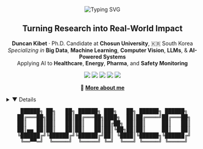 <!-- ✨ DUNCAN KIBET GITHUB HEADER ✨ -->

<!-- Typing SVG Header -->
<p align="center">
  <img src="https://readme-typing-svg.herokuapp.com?font=Fira+Code&size=24&duration=3000&pause=1000&color=00FFC8&center=true&vCenter=true&width=600&lines=Hi%2C+I'm+Duncan+Kibet;PhD+Candidate+%7C+Big+Data+%7C+AI+Researcher;Computer+Vision+%7C+LLMs+%7C+ML+Engineer" alt="Typing SVG" />
</p>

<!-- Cool Title and Summary -->
<h2 align="center"> Turning Research into Real-World Impact</h2>

<p align="center">
  <strong>Duncan Kibet</strong> · Ph.D. Candidate at <strong>Chosun University</strong>, 🇰🇷 South Korea  
  <br>
  <em>Specializing in</em> <b>Big Data</b>, <b>Machine Learning</b>, <b>Computer Vision</b>, <b>LLMs</b>, & <b>AI-Powered Systems</b>  
  <br>
  Applying AI to <b>Healthcare</b>, <b>Energy</b>, <b>Pharma</b>, and <b>Safety Monitoring</b>
</p>

<!-- Tech Badges -->
<p align="center">
  <img src="https://img.shields.io/badge/-Python-3776AB?style=for-the-badge&logo=python&logoColor=white"/>
  <img src="https://img.shields.io/badge/-TensorFlow-FF6F00?style=for-the-badge&logo=tensorflow&logoColor=white"/>
  <img src="https://img.shields.io/badge/-PyTorch-EE4C2C?style=for-the-badge&logo=pytorch&logoColor=white"/>
  <img src="https://img.shields.io/badge/-FastAPI-009688?style=for-the-badge&logo=fastapi&logoColor=white"/>
  <img src="https://img.shields.io/badge/-Flutter-02569B?style=for-the-badge&logo=flutter&logoColor=white"/>
</p>
<p align="center">
  🔗 <a href="https://about-duncan.web.app" target="_blank"><b>More about me</b></a>
</p>
<details>
<summary>▼ Details</summary>

## 🛠️ Some of the tools I've used
<br>

<p align="center">
  <img src="https://cdn.jsdelivr.net/gh/devicons/devicon/icons/python/python-original.svg" width="45" height="45"/>
  <img src="https://cdn.jsdelivr.net/gh/devicons/devicon/icons/pytorch/pytorch-original.svg" width="45" height="45"/>
  <img src="https://cdn.jsdelivr.net/gh/devicons/devicon/icons/tensorflow/tensorflow-original.svg" width="45" height="45"/>
  <img src="https://cdn.jsdelivr.net/gh/devicons/devicon/icons/fastapi/fastapi-original.svg" width="45" height="45"/>
  <img src="https://cdn.jsdelivr.net/gh/devicons/devicon/icons/flutter/flutter-original.svg" width="45" height="45"/>
  <img src="https://cdn.jsdelivr.net/gh/devicons/devicon/icons/docker/docker-original.svg" width="45" height="45"/>
  <img src="https://cdn.jsdelivr.net/gh/devicons/devicon/icons/git/git-original.svg" width="45" height="45"/>
  <img src="https://cdn.jsdelivr.net/gh/devicons/devicon/icons/linux/linux-original.svg" width="45" height="45"/>
  <img src="https://cdn.jsdelivr.net/gh/devicons/devicon/icons/vscode/vscode-original.svg" width="45" height="45"/>
</p>

## 📊 Stats
<br>

<p align="center">
  <a href="https://github.com/Duncan1738">
    <img height=200 align="center" src="https://github-readme-stats.vercel.app/api/top-langs/?username=Duncan1738&theme=shadow_green&layout=compact&card_width=320&langs_count=8"/>
  </a>
  <a href="https://github.com/Duncan1738">
    <img height=200 align="center" src="https://github-readme-streak-stats.herokuapp.com/?user=Duncan1738&theme=shadow_green&card_width=320">
  </a>
</p>

</details>

<!-- ASCII ART HEADER -->
<!-- 🔥 Stylized ASCII Art Header for Duncan Kibet -->

<pre align="center">
  ██████╗ ██╗   ██╗ ██████╗ ███╗   ██╗ ██████╗ ██████╗ 
 ██╔═══██╗██║   ██║██╔═══██╗████╗  ██║██╔════╝██╔═══██╗
 ██║   ██║██║   ██║██║   ██║██╔██╗ ██║██║     ██║   ██║
 ██║▄▄ ██║██║   ██║██║   ██║██║╚██╗██║██║     ██║   ██║
 ╚██████╔╝╚██████╔╝╚██████╔╝██║ ╚████║╚██████╗╚██████╔╝
  ╚══▀▀═╝  ╚═════╝  ╚═════╝ ╚═╝  ╚═══╝ ╚═════╝ ╚═════╝ 
</pre>

